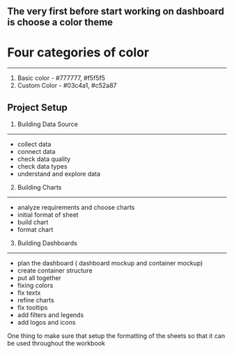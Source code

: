 
The very first before start working on dashboard is choose a color theme
------------------------------------------------------------------------
# Four categories of color 
--------------------------
1. Basic color - #777777, #f5f5f5
2. Custom Color - #03c4a1, #c52a87

Project Setup
----------------
1. Building Data Source
-----------------------
* collect data
* connect data
* check data quality
* check data types
* understand and explore data

2. Building Charts
--------------------
* analyze requirements and choose charts
* initial format of sheet
* build chart
* format chart

3. Building Dashboards
-----------------------
* plan the dashboard ( dashboard mockup and container mockup)
* create container structure
* put all together
* fixing colors
* fix textx
* refine charts
* fix tooltips
* add filters and legends
* add logos and icons

One thing to make sure that setup the formatting of the sheets so that it can be used throughout the workbook
